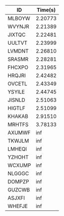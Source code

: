 |ID|Time(s)|
|-|-|
|MLBOYW|2.20773|
|WVYNJR|2.21389|
|JIXTQC|2.22481|
|UULTVT|2.23999|
|LVMDNT|2.26810|
|SRASMR|2.28281|
|FHCXPO|2.31965|
|HRQJRI|2.42482|
|OVCETL|2.43349|
|YSYILE|2.44745|
|JISNLD|2.51063|
|HIGTLF|2.51099|
|KHAKAB|2.91510|
|MRHTFS|3.78133|
|AXUMWF|inf|
|TKWJLM|inf|
|LMHEQI|inf|
|YZHOHT|inf|
|WCXUMP|inf|
|NLGGGC|inf|
|DOMPZP|inf|
|GUZCWB|inf|
|ASJXFI|inf|
|WHEFJE|inf|
